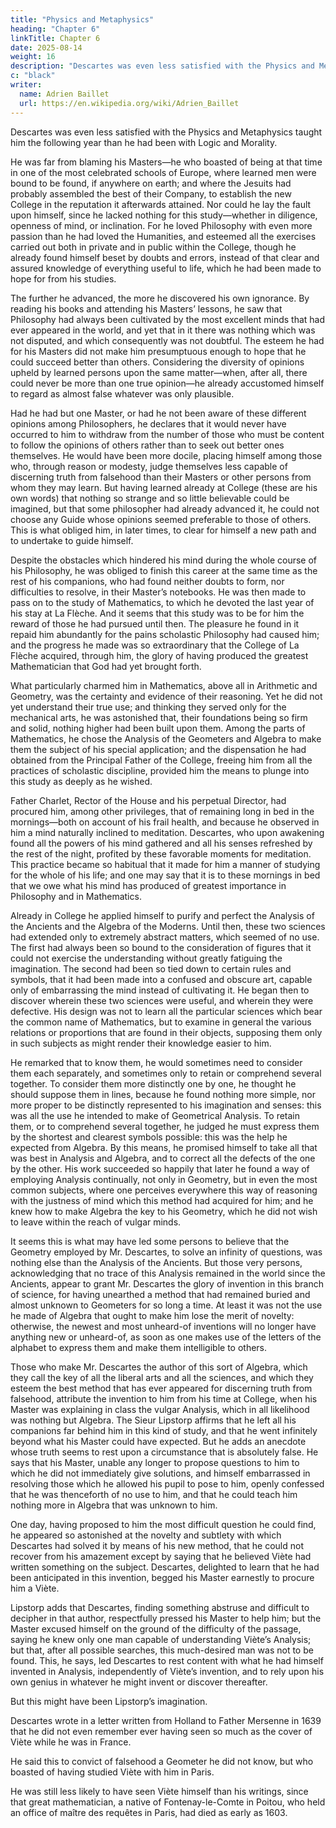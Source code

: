 ```yaml
---
title: "Physics and Metaphysics"
heading: "Chapter 6"
linkTitle: Chapter 6
date: 2025-08-14
weight: 16
description: "Descartes was even less satisfied with the Physics and Metaphysics taught him the following year than he had been with Logic and Morality"
c: "black"
writer:
  name: Adrien Baillet
  url: https://en.wikipedia.org/wiki/Adrien_Baillet
---
```




<!-- His progress in these sciences. His particular application to the Analysis of the Ancients, and to the Algebra of the Moderns. He had not read Viète while he was in France.** -->

<!-- **1611. 1612.** -->


Descartes was even less satisfied with the Physics and Metaphysics taught him the following year than he had been with Logic and Morality. 

He was far from blaming his Masters—he who boasted of being at that time in one of the most celebrated schools of Europe, where learned men were bound to be found, if anywhere on earth; and where the Jesuits had probably assembled the best of their Company, to establish the new College in the reputation it afterwards attained. Nor could he lay the fault upon himself, since he lacked nothing for this study—whether in diligence, openness of mind, or inclination. For he loved Philosophy with even more passion than he had loved the Humanities, and esteemed all the exercises carried out both in private and in public within the College, though he already found himself beset by doubts and errors, instead of that clear and assured knowledge of everything useful to life, which he had been made to hope for from his studies.

The further he advanced, the more he discovered his own ignorance. By reading his books and attending his Masters’ lessons, he saw that Philosophy had always been cultivated by the most excellent minds that had ever appeared in the world, and yet that in it there was nothing which was not disputed, and which consequently was not doubtful. The esteem he had for his Masters did not make him presumptuous enough to hope that he could succeed better than others. Considering the diversity of opinions upheld by learned persons upon the same matter—when, after all, there could never be more than one true opinion—he already accustomed himself to regard as almost false whatever was only plausible.

Had he had but one Master, or had he not been aware of these different opinions among Philosophers, he declares that it would never have occurred to him to withdraw from the number of those who must be content to follow the opinions of others rather than to seek out better ones themselves. He would have been more docile, placing himself among those who, through reason or modesty, judge themselves less capable of discerning truth from falsehood than their Masters or other persons from whom they may learn. But having learned already at College (these are his own words) that nothing so strange and so little believable could be imagined, but that some philosopher had already advanced it, he could not choose any Guide whose opinions seemed preferable to those of others. This is what obliged him, in later times, to clear for himself a new path and to undertake to guide himself.

Despite the obstacles which hindered his mind during the whole course of his Philosophy, he was obliged to finish this career at the same time as the rest of his companions, who had found neither doubts to form, nor difficulties to resolve, in their Master’s notebooks. He was then made to pass on to the study of Mathematics, to which he devoted the last year of his stay at La Flèche. And it seems that this study was to be for him the reward of those he had pursued until then. The pleasure he found in it repaid him abundantly for the pains scholastic Philosophy had caused him; and the progress he made was so extraordinary that the College of La Flèche acquired, through him, the glory of having produced the greatest Mathematician that God had yet brought forth.

What particularly charmed him in Mathematics, above all in Arithmetic and Geometry, was the certainty and evidence of their reasoning. Yet he did not yet understand their true use; and thinking they served only for the mechanical arts, he was astonished that, their foundations being so firm and solid, nothing higher had been built upon them. Among the parts of Mathematics, he chose the Analysis of the Geometers and Algebra to make them the subject of his special application; and the dispensation he had obtained from the Principal Father of the College, freeing him from all the practices of scholastic discipline, provided him the means to plunge into this study as deeply as he wished.

Father Charlet, Rector of the House and his perpetual Director, had procured him, among other privileges, that of remaining long in bed in the mornings—both on account of his frail health, and because he observed in him a mind naturally inclined to meditation. Descartes, who upon awakening found all the powers of his mind gathered and all his senses refreshed by the rest of the night, profited by these favorable moments for meditation. This practice became so habitual that it made for him a manner of studying for the whole of his life; and one may say that it is to these mornings in bed that we owe what his mind has produced of greatest importance in Philosophy and in Mathematics.

Already in College he applied himself to purify and perfect the Analysis of the Ancients and the Algebra of the Moderns. Until then, these two sciences had extended only to extremely abstract matters, which seemed of no use. The first had always been so bound to the consideration of figures that it could not exercise the understanding without greatly fatiguing the imagination. The second had been so tied down to certain rules and symbols, that it had been made into a confused and obscure art, capable only of embarrassing the mind instead of cultivating it. He began then to discover wherein these two sciences were useful, and wherein they were defective. His design was not to learn all the particular sciences which bear the common name of Mathematics, but to examine in general the various relations or proportions that are found in their objects, supposing them only in such subjects as might render their knowledge easier to him.

He remarked that to know them, he would sometimes need to consider them each separately, and sometimes only to retain or comprehend several together. To consider them more distinctly one by one, he thought he should suppose them in lines, because he found nothing more simple, nor more proper to be distinctly represented to his imagination and senses: this was all the use he intended to make of Geometrical Analysis. To retain them, or to comprehend several together, he judged he must express them by the shortest and clearest symbols possible: this was the help he expected from Algebra. By this means, he promised himself to take all that was best in Analysis and Algebra, and to correct all the defects of the one by the other. His work succeeded so happily that later he found a way of employing Analysis continually, not only in Geometry, but in even the most common subjects, where one perceives everywhere this way of reasoning with the justness of mind which this method had acquired for him; and he knew how to make Algebra the key to his Geometry, which he did not wish to leave within the reach of vulgar minds.

It seems this is what may have led some persons to believe that the Geometry employed by Mr. Descartes, to solve an infinity of questions, was nothing else than the Analysis of the Ancients. But those very persons, acknowledging that no trace of this Analysis remained in the world since the Ancients, appear to grant Mr. Descartes the glory of invention in this branch of science, for having unearthed a method that had remained buried and almost unknown to Geometers for so long a time. At least it was not the use he made of Algebra that ought to make him lose the merit of novelty: otherwise, the newest and most unheard-of inventions will no longer have anything new or unheard-of, as soon as one makes use of the letters of the alphabet to express them and make them intelligible to others.

Those who make Mr. Descartes the author of this sort of Algebra, which they call the key of all the liberal arts and all the sciences, and which they esteem the best method that has ever appeared for discerning truth from falsehood, attribute the invention to him from his time at College, when his Master was explaining in class the vulgar Analysis, which in all likelihood was nothing but Algebra. The Sieur Lipstorp affirms that he left all his companions far behind him in this kind of study, and that he went infinitely beyond what his Master could have expected. But he adds an anecdote whose truth seems to rest upon a circumstance that is absolutely false. He says that his Master, unable any longer to propose questions to him to which he did not immediately give solutions, and himself embarrassed in resolving those which he allowed his pupil to pose to him, openly confessed that he was thenceforth of no use to him, and that he could teach him nothing more in Algebra that was unknown to him.

One day, having proposed to him the most difficult question he could find, he appeared so astonished at the novelty and subtlety with which Descartes had solved it by means of his new method, that he could not recover from his amazement except by saying that he believed Viète had written something on the subject. Descartes, delighted to learn that he had been anticipated in this invention, begged his Master earnestly to procure him a Viète. 

Lipstorp adds that Descartes, finding something abstruse and difficult to decipher in that author, respectfully pressed his Master to help him; but the Master excused himself on the ground of the difficulty of the passage, saying he knew only one man capable of understanding Viète’s Analysis; but that, after all possible searches, this much-desired man was not to be found. This, he says, led Descartes to rest content with what he had himself invented in Analysis, independently of Viète’s invention, and to rely upon his own genius in whatever he might invent or discover thereafter.

But this might have been Lipstorp’s imagination.

Descartes wrote in a letter written from Holland to Father Mersenne in 1639 that he did not even remember ever having seen so much as the cover of Viète while he was in France. 

He said this to convict of falsehood a Geometer he did not know, but who boasted of having studied Viète with him in Paris. 

He was still less likely to have seen Viète himself than his writings, since that great mathematician, a native of Fontenay-le-Comte in Poitou, who held an office of maître des requêtes in Paris, had died as early as 1603.





<!-- Among the advantages of residing in colleges, one may count the opportunities that arise there of forming connections and habits with those who share the same place of life and study. It is in colleges that the seeds are sown of the strongest and most enduring friendships. Often even the hostilities, jealousies, and enmities of children are turned into goodwill and friendship, when reason and the length of years have corrected what might have been defective in the memory of having lived together.

The number of friends Descartes made at La Flèche may have been quite large; but only two or three remain of whom we have any knowledge. The first was one named Monsieur Chauveau, about whose adventures he himself seems to have been ignorant. “I once knew,” he wrote in a letter of 1641, “a Monsieur Chauveau at La Flèche, who was from Melun. I should like to know whether this is not the same man who teaches mathematics in Paris. But I believe he became a Jesuit, and he and I were great friends.” Whatever may be the case of Father Chauveau the Jesuit, of whom we know nothing, it can be noted that Descartes maintained a friendship with Monsieur Chauveau the mathematician from the publication of his earliest works until his death; and in 1649 he was still speaking of him as a man with whom he had conversed in Paris about various points on which he did not agree with Monsieur de Roberval.

The other college friend was the famous Father Marin Mersenne, a Minim friar, whom Father Rapin did not hesitate to call Descartes’ “resident” in Paris. Mersenne was seven and a half years older, having been born on September 8, 1588, in the small village of Oizé in Maine.

He had made considerable progress in the humanities at the college in Le Mans, when the news of the establishment of the college of La Flèche led his parents, who lived only three leagues away, to recall him there. He came to study at almost the same time as Descartes, and there he learned rhetoric, philosophy, and mathematics. The difference in their ages and studies did not, no doubt, allow them to form a close bond during their time at the college; and it is probable that, Mersenne having left for the Sorbonne, they were for quite some time without hearing of each other. But the friendship they afterwards maintained in a correspondence interrupted only by the death of one of them had its foundations in their earlier acquaintance at the college.

We might also include among those Descartes had known at La Flèche René Le Clerc, later bishop of Glandèves, who, like him, had been one of the first pupils of the new college. But he had come already much advanced in age, like Father Mersenne, and we see no sign that Descartes in later years maintained any particular relationship with this prelate.

Descartes was in his first year of philosophy when the news of the king’s death brought the exercises of the college to a halt. That good prince, in giving his house at La Flèche to the Jesuits, had expressed the wish that his heart, that of the queen, and of all his successors, should be carried there after their deaths and preserved in their church. So the time which elapsed from this sad news until the transport of the king’s heart—about fifteen days—was spent in public prayers, funeral compositions in verse and prose, and the preparations for receiving this precious deposit.

On Saturday, May 15, the day after the king’s death, Monsieur de La Varenne summoned Father Coton to the Louvre, where the body was being embalmed, in order to take the heart, which Father Jaquinot, superior of the house of Saint Louis, received from the hands of the Prince de Conti. The heart remained in the private chapel of the Jesuits of Paris for three days, and on the eve of Ascension it was exposed to public view in their church until the Monday after Pentecost. On that day, the last of May, Father Armand, Provincial, accompanied by twenty Jesuits and several lords of the court, transported the heart to La Flèche, where a great crowd from the surrounding regions had gathered for its reception.

According to the ceremonial planned at the college for the funeral pomp, the provost and his archers went out first to meet the heart. Then followed twelve hundred students of the college, the Recollect fathers, and nineteen parishes from outside, followed by that of the town itself. The Jesuits of the royal college, in surplices and each carrying a candle, came next. Then Monsieur de La Varenne, with the Baron de Sainte-Suzanne his son, and twenty-four noble students at the college, among whom was Descartes. After them came the officers of justice and the townsmen, all carrying white torches. The entire procession went outside the town to receive the heart in a large meadow. The Jesuits of Paris joined those of La Flèche, and Father Armand took the heart, which until then had been placed on a cushion. Preceded by a herald-at-arms, accompanied by two officers and escorted by twelve guards with pistols in hand, he carried it, supported by two men holding his arms, followed by all the secular dignitaries. When they arrived at the church of Saint Thomas, the service was held, and Father Coton gave the funeral oration. Then the Duke of Montbazon took the heart from Father Armand, bore it to the Jesuit college, where in the middle of the great courtyard an arch had been erected, twenty-seven feet high and twenty-six wide. Through its opening one passed into the great hall hung with velvet, which thereafter served as a chapel. The college was draped in mourning, as were the city gate and the church of Saint Thomas. But beyond the escutcheons, skulls, tears, and silver fleurs-de-lis, there were also emblems, mottoes, and epigrams—compositions in which one can scarcely doubt that Descartes, given his taste and talent for verse, had a hand.

At the two corners of the altar stood columns covered with burnished gold, with an arch rising from their capitals to the ceiling, crossed by a cornice from which a golden flower with branches issued to support the king’s heart. The herald, mounted on a platform, received it from the hands of the Duke of Montbazon, raised it to show it to the whole assembly, and after the cry was repeated three times, placed it on the flower to remain there until the urn was completed, in which it would be placed before the high altar of the church.

This ceremony was performed on June 4, and it was decreed in the town hall of La Flèche that on the same day every year a solemn procession would be held from the church of Saint Thomas to the Jesuits; that on returning there would be a solemn service for the king’s soul; and that this day would henceforth be a holiday, with court sessions, college classes, and town shops all closed.

On the following Monday, June 7, classes reopened for the ordinary exercises of the college, and Descartes resumed the study of moral philosophy, which his professor had begun to dictate in April. Logic, which he had studied throughout the preceding winter, was of all parts of philosophy that to which he later testified he had applied himself most in college. One must have acquired as much authority as he now enjoys in the world, to make probable the account he has given of his progress in logic. Not yet fourteen, he was already referring all that he studied to the end he had proposed for himself: to know all that could be useful to life. Even then he perceived that syllogisms and most of the other lessons of school logic served less to learn the things one wished to know than to explain to others the things one already knew—or even to speak without judgment of things one was ignorant of, which is the effect attributed to the art of Raymond Lull.

Yet he acknowledged in logic many rules that were very true and good; but he found them mixed with many others that he judged harmful or superfluous, and he had as much difficulty in separating them as a sculptor might have in extracting a Diana or a Minerva from a block of marble not yet rough-hewn. Of all the many rules he had received from his teachers in logic, he retained only the four which became the foundation of his new philosophy:

1. To accept nothing as true that he did not clearly know to be such.
2. To divide each problem into as many parts as possible for its better solution.
3. To conduct his thoughts in order, beginning with the simplest and easiest objects to know, and ascending step by step to the knowledge of the more complex.
4. To make such complete enumerations that nothing was omitted.

The moral philosophy he studied at college was not entirely useless to him in later life. Perhaps to the effects of this study one may trace his desires, during moments of indecision, to devote his whole life to the science of living well with God and with his neighbor, renouncing all other knowledge. At least he had learned from this moral teaching to regard the writings of the ancient pagans as splendid and magnificent palaces built only on sand and mud. He noted even then that those ancients, in their morality, exalted virtue very highly, making it appear more estimable than anything else in the world; but that they did not teach enough how to recognize it, and that what they called by so fine a name was often no more than insensibility, pride, despair, or parricide. But we do not know whether it was to the scholastic morality of his teachers that he owed the four maxims in which he made all his own morality consist:

1. To obey the laws and customs of his country, while firmly retaining the religion in which God had caused him to be born.
2. To be firm and resolute in his actions, following as constantly even the most doubtful opinions, once he had determined upon them, as if they were the most certain.
3. To strive to conquer himself rather than fortune, to change his desires rather than the order of the world, and to persuade himself that nothing is wholly in our power but our own thoughts.
4. To choose, if he could, the best occupation among those which engage men in this life, and to resolve, without blaming others, upon that of cultivating his reason and advancing as far as possible in the knowledge of truth.
 -->
